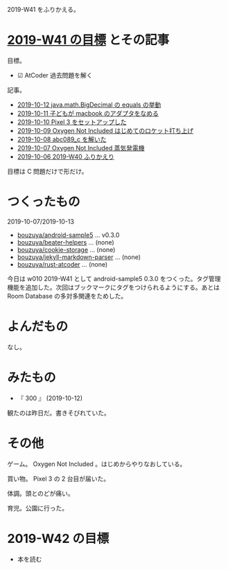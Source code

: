 2019-W41 をふりかえる。

# [2019-W41 の目標][2019-10-06] とその記事

目標。

- ☑ AtCoder 過去問題を解く

記事。

- [2019-10-12 java.math.BigDecimal の equals の挙動][2019-10-12]
- [2019-10-11 子どもが macbook のアダプタをなめる][2019-10-11]
- [2019-10-10 Pixel 3 をセットアップした][2019-10-10]
- [2019-10-09 Oxygen Not Included はじめてのロケット打ち上げ][2019-10-09]
- [2019-10-08 abc089_c を解いた][2019-10-08]
- [2019-10-07 Oxygen Not Included 蒸気発電機][2019-10-07]
- [2019-10-06 2019-W40 ふりかえり][2019-10-06]

目標は C 問題だけで形だけ。

# つくったもの

2019-10-07/2019-10-13

- [bouzuya/android-sample5][] ... v0.3.0
- [bouzuya/beater-helpers][] ... (none)
- [bouzuya/cookie-storage][] ... (none)
- [bouzuya/jekyll-markdown-parser][] ... (none)
- [bouzuya/rust-atcoder][] ... (none)

今日は w010 2019-W41 として android-sample5 0.3.0 をつくった。タグ管理機能を追加した。次回はブックマークにタグをつけられるようにする。あとは Room Database の多対多関連をためした。

# よんだもの

なし。

# みたもの

- 『 300 』 (2019-10-12)

観たのは昨日だ。書きそびれていた。

# その他

ゲーム。 Oxygen Not Included 。はじめからやりなおしている。

買い物。 Pixel 3 の 2 台目が届いた。

体調。頭とのどが痛い。

育児。公園に行った。

# 2019-W42 の目標

- 本を読む

[2019-10-06]: https://blog.bouzuya.net/2019/10/06/
[2019-10-07]: https://blog.bouzuya.net/2019/10/07/
[2019-10-08]: https://blog.bouzuya.net/2019/10/08/
[2019-10-09]: https://blog.bouzuya.net/2019/10/09/
[2019-10-10]: https://blog.bouzuya.net/2019/10/10/
[2019-10-11]: https://blog.bouzuya.net/2019/10/11/
[2019-10-12]: https://blog.bouzuya.net/2019/10/12/
[bouzuya/android-sample5]: https://github.com/bouzuya/android-sample5
[bouzuya/beater-helpers]: https://github.com/bouzuya/beater-helpers
[bouzuya/cookie-storage]: https://github.com/bouzuya/cookie-storage
[bouzuya/jekyll-markdown-parser]: https://github.com/bouzuya/jekyll-markdown-parser
[bouzuya/rust-atcoder]: https://github.com/bouzuya/rust-atcoder
